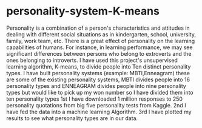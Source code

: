 # personality-system-K-means

Personality is a combination of a person's characteristics and attitudes in dealing
with different social situations as in kindergarten, school, university, family, work
team, etc.
There is a great effect of personality on the learning capabilities of humans. For instance, in learning performance, we may see significant differences between persons who belong to
extroverts and the ones belonging to introverts.
I have used this project's unsupervised learning algorithm, K-means, to divide people into Ten distinct personality types.
I have built personality systems (example: MBTI,Enneagram) these are some of the existing personality systems, MBTI divides people into 16 personality types and ENNEAGRAM divides people into nine personality types but would like to pick up my won number so I have divided them into ten personality types
1st
I have downloaded 1 million responses to 250 personality quotations from big five personality tests from Kaggle.
2nd
I have fed the data into a machine learning Algorithm. 3rd
I have plotted my results to see what personality types are in our data.
